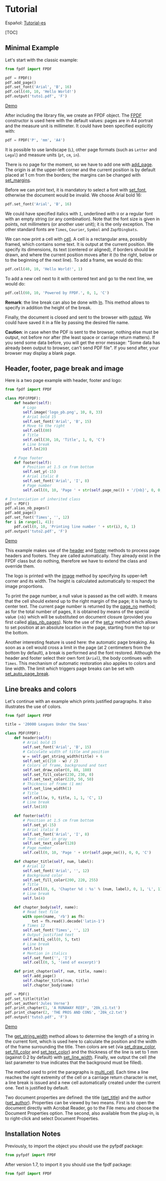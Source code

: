 # Tutorial #

Español: [Tutorial-es](Tutorial-es.md)

[TOC]

## Minimal Example ##

Let's start with the classic example:

```python
from fpdf import FPDF

pdf = FPDF()
pdf.add_page()
pdf.set_font('Arial', 'B', 16)
pdf.cell(40, 10, 'Hello World!')
pdf.output('tuto1.pdf', 'F')
```

[Demo](https://github.com/reingart/pyfpdf/raw/master/tutorial/tuto1.pdf)

After including the library file, we create an FPDF object. The 
[FPDF](reference/FPDF.md) constructor is used here with the default values: 
pages are in A4 portrait and the measure unit is millimeter. It could have been
specified explicitly with:

```python
pdf = FPDF('P', 'mm', 'A4')
```

It is possible to use landscape (`L`), other page formats (such as `Letter` and
 `Legal`) and measure units (`pt`, `cm`, `in`).

There is no page for the moment, so we have to add one with 
[add_page](reference/add_page.md). The origin is at the upper-left corner and the
current position is by default placed at 1 cm from the borders; the margins can
be changed with [set_margins](reference/set_margins.md).

Before we can print text, it is mandatory to select a font with 
[set_font](reference/set_font.md), otherwise the document would be invalid. We
choose Arial bold 16:

```python
pdf.set_font('Arial', 'B', 16)
```

We could have specified italics with `I`, underlined with `U` or a regular font
with an empty string (or any combination). Note that the font size is given in
points, not millimeters (or another user unit); it is the only exception. The
other standard fonts are `Times`, `Courier`, `Symbol` and `ZapfDingbats`.

We can now print a cell with [cell](reference/cell.md). A cell is a rectangular
area, possibly framed, which contains some text. It is output at the current
position. We specify its dimensions, its text (centered or aligned), if borders
should be drawn, and where the current position moves after it (to the right,
below or to the beginning of the next line). To add a frame, we would do this:

```python
pdf.cell(40, 10, 'Hello World!', 1)
```

To add a new cell next to it with centered text and go to the next line, we
would do:

```python
pdf.cell(60, 10, 'Powered by FPDF.', 0, 1, 'C')
```

**Remark**: the line break can also be done with [ln](reference/ln.md). This
method allows to specify in addition the height of the break.

Finally, the document is closed and sent to the browser with
[output](reference/output.md). We could have saved it in a file by passing the
desired file name.

**Caution**: in case when the PDF is sent to the browser, nothing else must be
output, not before nor after (the least space or carriage return matters).
If you send some data before, you will get the error message: "Some data has
already been output to browser, can't send PDF file". If you send after, your
browser may display a blank page.

## Header, footer, page break and image ##

Here is a two page example with header, footer and logo:

```python
from fpdf import FPDF

class PDF(FPDF):
    def header(self):
        # Logo
        self.image('logo_pb.png', 10, 8, 33)
        # Arial bold 15
        self.set_font('Arial', 'B', 15)
        # Move to the right
        self.cell(80)
        # Title
        self.cell(30, 10, 'Title', 1, 0, 'C')
        # Line break
        self.ln(20)

    # Page footer
    def footer(self):
        # Position at 1.5 cm from bottom
        self.set_y(-15)
        # Arial italic 8
        self.set_font('Arial', 'I', 8)
        # Page number
        self.cell(0, 10, 'Page ' + str(self.page_no()) + '/{nb}', 0, 0, 'C')

# Instanciation of inherited class
pdf = PDF()
pdf.alias_nb_pages()
pdf.add_page()
pdf.set_font('Times', '', 12)
for i in range(1, 41):
    pdf.cell(0, 10, 'Printing line number ' + str(i), 0, 1)
pdf.output('tuto2.pdf', 'F')
```

[Demo](https://github.com/reingart/pyfpdf/raw/master/tutorial/tuto2.pdf)

This example makes use of the [header](reference/header.md) and 
[footer](reference/footer.md) methods to process page headers and footers. They
are called automatically. They already exist in the FPDF class but do nothing,
therefore we have to extend the class and override them.

The logo is printed with the [image](reference/image.md) method by specifying
its upper-left corner and its width. The height is calculated automatically to
respect the image proportions.

To print the page number, a null value is passed as the cell width. It means
that the cell should extend up to the right margin of the page; it is handy to
center text. The current page number is returned by
the [page_no](reference/page_no.md) method; as for
the total number of pages, it is obtained by means of the special value `{nb}`
which will be substituted on document closure (provided you first called 
[alias_nb_pages](reference/alias_nb_pages.md)).
Note the use of the [set_y](reference/set_y.md) method which allows to set
position at an absolute location in the page, starting from the top or the
bottom.

Another interesting feature is used here: the automatic page breaking. As soon
as a cell would cross a limit in the page (at 2 centimeters from the bottom by
default), a break is performed and the font restored. Although the header and
footer select their own font (`Arial`), the body continues with `Times`. This
mechanism of automatic restoration also applies to colors and line width. The
limit which triggers page breaks can be set with 
[set_auto_page_break](reference/set_auto_page_break.md).


## Line breaks and colors ##

Let's continue with an example which prints justified paragraphs. It also
illustrates the use of colors.

```python
from fpdf import FPDF

title = '20000 Leagues Under the Seas'

class PDF(FPDF):
    def header(self):
        # Arial bold 15
        self.set_font('Arial', 'B', 15)
        # Calculate width of title and position
        w = self.get_string_width(title) + 6
        self.set_x((210 - w) / 2)
        # Colors of frame, background and text
        self.set_draw_color(0, 80, 180)
        self.set_fill_color(230, 230, 0)
        self.set_text_color(220, 50, 50)
        # Thickness of frame (1 mm)
        self.set_line_width(1)
        # Title
        self.cell(w, 9, title, 1, 1, 'C', 1)
        # Line break
        self.ln(10)

    def footer(self):
        # Position at 1.5 cm from bottom
        self.set_y(-15)
        # Arial italic 8
        self.set_font('Arial', 'I', 8)
        # Text color in gray
        self.set_text_color(128)
        # Page number
        self.cell(0, 10, 'Page ' + str(self.page_no()), 0, 0, 'C')

    def chapter_title(self, num, label):
        # Arial 12
        self.set_font('Arial', '', 12)
        # Background color
        self.set_fill_color(200, 220, 255)
        # Title
        self.cell(0, 6, 'Chapter %d : %s' % (num, label), 0, 1, 'L', 1)
        # Line break
        self.ln(4)

    def chapter_body(self, name):
        # Read text file
        with open(name, 'rb') as fh:
            txt = fh.read().decode('latin-1')
        # Times 12
        self.set_font('Times', '', 12)
        # Output justified text
        self.multi_cell(0, 5, txt)
        # Line break
        self.ln()
        # Mention in italics
        self.set_font('', 'I')
        self.cell(0, 5, '(end of excerpt)')

    def print_chapter(self, num, title, name):
        self.add_page()
        self.chapter_title(num, title)
        self.chapter_body(name)

pdf = PDF()
pdf.set_title(title)
pdf.set_author('Jules Verne')
pdf.print_chapter(1, 'A RUNAWAY REEF', '20k_c1.txt')
pdf.print_chapter(2, 'THE PROS AND CONS', '20k_c2.txt')
pdf.output('tuto3.pdf', 'F')
```

[Demo](https://github.com/reingart/pyfpdf/raw/master/tutorial/tuto3.pdf)

The [get_string_width](reference/get_string_width.md) method allows to determine
the length of a string in the current font, which is used here to calculate the
position and the width of the frame surrounding the title. Then colors are set
(via [set_draw_color](reference/set_draw_color.md), 
[set_fill_color](reference/set_fill_color.md) and 
[set_text_color](reference/set_text_color.md)) and the thickness of the line is set
to 1 mm (against 0.2 by default) with
[set_line_width](reference/set_line_width.md). Finally, we output the cell (the
last parameter to true indicates that the background must be filled).

The method used to print the paragraphs is [multi_cell](reference/multi_cell.md).
Each time a line reaches the right extremity of the cell or a carriage return
character is met, a line break is issued and a new cell automatically created
under the current one. Text is justified by default.

Two document properties are defined: the title 
([set_title](reference/set_title.md)) and the author 
([set_author](reference/set_author.md)). Properties can be viewed by two means.
First is to open the document directly with Acrobat Reader, go to the File menu
and choose the Document Properties option. The second, also available from the
plug-in, is to right-click and select Document Properties.

## Installation Notes ##

Previously, to import the object you should use the pyfpdf package:

```python
from pyfpdf import FPDF
```

After version 1.7, to import it you should use the fpdf package:

```python
from fpdf import FPDF
```



